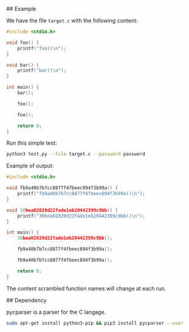 ## Example

We have the file `target.c` with the following content:

```c
#include <stdio.h>

void foo() {
	printf("foo()\n");
}

void bar() {
    printf("bar()\n");
}

int main() {
	bar();

	foo();

	foo();

	return 0;
}
```

Run this simple test:

```bash
python3 test.py --file target.c --password password
```

Example of output:

```c
#include <stdio.h>

void fb9a40b7b7cc8877f4fbeec894f3b99a() {
	printf("fb9a40b7b7cc8877f4fbeec894f3b99a()\n");
}

void 30bea02020d22fade1eb20442399c9bb() {
	printf("30bea02020d22fade1eb20442399c9bb()\n");
}

int main() {
	30bea02020d22fade1eb20442399c9bb();

	fb9a40b7b7cc8877f4fbeec894f3b99a();

	fb9a40b7b7cc8877f4fbeec894f3b99a();

	return 0;
}
```

The content scrambled function names will change at each run.

## Dependency

pycparser is a parser for the C langage.

```bash
sudo apt-get install python3-pip && pip3 install pycparser --user
```